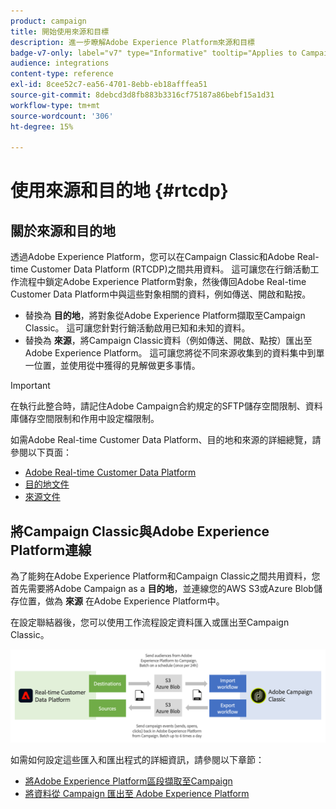 ```yaml
---
product: campaign
title: 開始使用來源和目標
description: 進一步瞭解Adobe Experience Platform來源和目標
badge-v7-only: label="v7" type="Informative" tooltip="Applies to Campaign Classic v7 only"
audience: integrations
content-type: reference
exl-id: 8cee52c7-ea56-4701-8ebb-eb18afffea51
source-git-commit: 8debcd3d8fb883b3316cf75187a86bebf15a1d31
workflow-type: tm+mt
source-wordcount: '306'
ht-degree: 15%

---
```


# 使用來源和目的地 {#rtcdp}



## 關於來源和目的地

透過Adobe Experience Platform，您可以在Campaign Classic和Adobe Real-time Customer Data Platform (RTCDP)之間共用資料。 這可讓您在行銷活動工作流程中鎖定Adobe Experience Platform對象，然後傳回Adobe Real-time Customer Data Platform中與這些對象相關的資料，例如傳送、開啟和點按。

* 替換為 **目的地**，將對象從Adobe Experience Platform擷取至Campaign Classic。 這可讓您針對行銷活動啟用已知和未知的資料。
* 替換為 **來源**，將Campaign Classic資料（例如傳送、開啟、點按）匯出至Adobe Experience Platform。 這可讓您將從不同來源收集到的資料集中到單一位置，並使用從中獲得的見解做更多事情。

>[!IMPORTANT]
>
>在執行此整合時，請記住Adobe Campaign合約規定的SFTP儲存空間限制、資料庫儲存空間限制和作用中設定檔限制。

如需Adobe Real-time Customer Data Platform、目的地和來源的詳細總覽，請參閱以下頁面：

* [Adobe Real-time Customer Data Platform](https://experienceleague.adobe.com/docs/experience-platform/rtcdp/overview.html?lang=zh-Hant)
* [目的地文件](https://experienceleague.adobe.com/docs/experience-platform/destinations/home.html?lang=zh-Hant)
* [來源文件](https://experienceleague.adobe.com/docs/experience-platform/sources/home.html?lang=zh-Hant)

## 將Campaign Classic與Adobe Experience Platform連線

為了能夠在Adobe Experience Platform和Campaign Classic之間共用資料，您首先需要將Adobe Campaign as a **目的地**，並連線您的AWS S3或Azure Blob儲存位置，做為 **來源** 在Adobe Experience Platform中。

在設定聯結器後，您可以使用工作流程設定資料匯入或匯出至Campaign Classic。

![](assets/rtcdp-schema.png)

如需如何設定這些匯入和匯出程式的詳細資訊，請參閱以下章節：

* [將Adobe Experience Platform區段擷取至Campaign](../../integrations/using/ingest-aep-data.md)
* [將資料從 Campaign 匯出至 Adobe Experience Platform](../../integrations/using/export-campaign-data.md)
